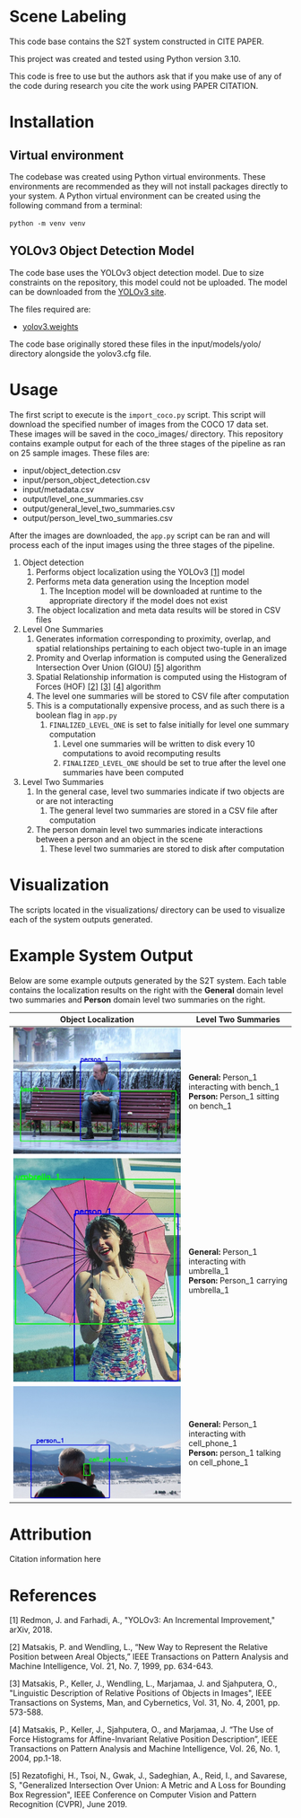 # Scene Labeling
This code base contains the S2T system constructed in CITE PAPER.

This project was created and tested using Python version 3.10. 

This code is free to use but the authors ask that if you make use of any of the code during research you cite the work using PAPER CITATION. 

# Installation 
## Virtual environment
The codebase was created using Python virtual environments. These environments are recommended as they will not install packages directly to your system. A Python virtual environment can be created using the following command from a terminal: 

`python -m venv venv` 

## YOLOv3 Object Detection Model 
The code base uses the YOLOv3 object detection model. Due to size constraints on the repository, this model could not be uploaded. The model can be downloaded from the [YOLOv3 site](https://pjreddie.com/darknet/yolo/). 

The files required are: 
- [yolov3.weights](https://pjreddie.com/media/files/yolov3.weights)

The code base originally stored these files in the input/models/yolo/ directory alongside the yolov3.cfg file.

# Usage 
The first script to execute is the `import_coco.py` script. This script will download the specified number of images
from the COCO 17 data set. These images will be saved in the coco_images/ directory. This repository contains example 
output for each of the three stages of the pipeline as ran on 25 sample images. These files are: 

- input/object_detection.csv
- input/person_object_detection.csv
- input/metadata.csv
- output/level_one_summaries.csv
- output/general_level_two_summaries.csv
- output/person_level_two_summaries.csv

After the images are downloaded, the `app.py` script can be ran and will process each of the input images using the 
three stages of the pipeline. 

1. Object detection
   1. Performs object localization using the YOLOv3 [[1]](#1) model 
   2. Performs meta data generation using the Inception model 
      1. The Inception model will be downloaded at runtime to the appropriate directory if the model does not exist
   3. The object localization and meta data results will be stored in CSV files
2. Level One Summaries
   1. Generates information corresponding to proximity, overlap, and spatial relationships pertaining to each object two-tuple in an image
   2. Promity and Overlap information is computed using the Generalized Intersection Over Union (GIOU) [[5]](#5) algorithm
   3. Spatial Relationship information is computed using the Histogram of Forces (HOF) [[2]](#2) [[3]](#3) [[4]](#4) algorithm
   4. The level one summaries will be stored to CSV file after computation 
   5. This is a computationally expensive process, and as such there is a boolean flag in `app.py`
      1. `FINALIZED_LEVEL_ONE` is set to false initially for level one summary computation 
         1. Level one summaries will be written to disk every 10 computations to avoid recomputing results
         2. `FINALIZED_LEVEL_ONE` should be set to true after the level one summaries have been computed
3. Level Two Summaries
   1. In the general case, level two summaries indicate if two objects are or are not interacting 
      1. The general level two summaries are stored in a CSV file after computation
   2. The person domain level two summaries indicate interactions between a person and an object in the scene
      1. These level two summaries are stored to disk after computation

# Visualization 
The scripts located in the visualizations/ directory can be used to visualize each of the system outputs generated.

# Example System Output 
Below are some example outputs generated by the S2T system. Each table contains the localization results on the right 
with the **General** domain level two summaries and **Person** domain level two summaries on the right. 

| Object Localization | Level Two Summaries | 
| ------------------- | ------------------- | 
| ![](./bench.jpg)    | **General:** Person_1 interacting with bench_1 <br /> **Person:** Person_1 sitting on bench_1 | 
| ![](./umbrella.jpg) | **General:** Person_1 interacting with umbrella_1 <br /> **Person:** Person_1 carrying umbrella_1 | 
| ![](./cell_phone.jpg)| **General:** Person_1 interacting with cell_phone_1 <br /> **Person:** person_1 talking on cell_phone_1 | 

# Attribution
Citation information here 

# References 
<a id="1">[1]</a>
Redmon, J. and Farhadi, A., "YOLOv3: An Incremental Improvement," arXiv, 2018. 

<a id="2">[2]</a>
Matsakis, P. and Wendling, L., “New Way to Represent the Relative Position between Areal Objects,” IEEE Transactions on Pattern Analysis and Machine Intelligence, Vol. 21, No. 7, 1999, pp. 634-643.

<a id="3">[3]</a>
Matsakis, P., Keller, J., Wendling, L., Marjamaa, J. and Sjahputera, O., "Linguistic Description of Relative Positions of Objects in Images", IEEE Transactions on Systems, Man, and Cybernetics, Vol. 31, No. 4, 2001, pp. 573-588.

<a id="4">[4]</a>
Matsakis, P., Keller, J., Sjahputera, O., and Marjamaa, J. “The Use of Force Histograms for Affine-Invariant Relative Position Description”, IEEE Transactions on Pattern Analysis and Machine Intelligence, Vol. 26, No. 1, 2004, pp.1-18.

<a id="5">[5]</a>
Rezatofighi, H., Tsoi, N., Gwak, J., Sadeghian, A., Reid, I., and Savarese, S, "Generalized Intersection Over Union: A Metric and A Loss for Bounding Box Regression", IEEE Conference on Computer Vision and Pattern Recognition (CVPR), June 2019.
